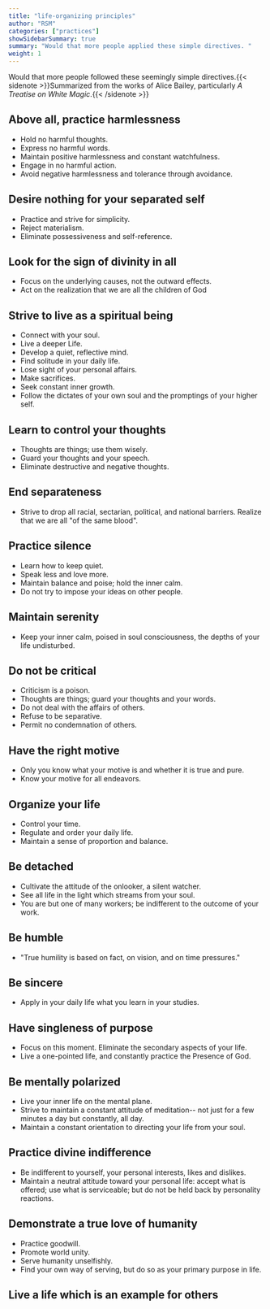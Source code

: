 ```yaml
---
title: "life-organizing principles"
author: "RSM"
categories: ["practices"]
showSidebarSummary: true
summary: "Would that more people applied these simple directives. "
weight: 1
---
```



Would that more people followed these seemingly simple directives.{{< sidenote >}}Summarized from the works of Alice Bailey, particularly *A Treatise on White Magic*.{{< /sidenote >}}

## Above all, practice harmlessness

-   Hold no harmful thoughts.
-   Express no harmful words.
-   Maintain positive harmlessness and constant watchfulness.
-   Engage in no harmful action.
-   Avoid negative harmlessness and tolerance through avoidance.

## Desire nothing for your separated self

-   Practice and strive for simplicity.
-   Reject materialism.
-   Eliminate possessiveness and self-reference.

## Look for the sign of divinity in all

-   Focus on the underlying causes, not the outward effects.
-   Act on the realization that we are all the children of God

## Strive to live as a spiritual being

-   Connect with your soul.
-   Live a deeper Life.
-   Develop a quiet, reflective mind.
-   Find solitude in your daily life.
-   Lose sight of your personal affairs.
-   Make sacrifices.
-   Seek constant inner growth.
-   Follow the dictates of your own soul and the promptings of your
    higher self.

## Learn to control your thoughts

-   Thoughts are things; use them wisely.
-   Guard your thoughts and your speech.
-   Eliminate destructive and negative thoughts.

## End separateness

-   Strive to drop all racial, sectarian, political, and national
    barriers. Realize that we are all "of the same blood".

## Practice silence

-   Learn how to keep quiet.
-   Speak less and love more.
-   Maintain balance and poise; hold the inner calm.
-   Do not try to impose your ideas on other people.

## Maintain serenity

-   Keep your inner calm, poised in soul consciousness, the depths of
    your life undisturbed.

## Do not be critical

-   Criticism is a poison.
-   Thoughts are things; guard your thoughts and your words.
-   Do not deal with the affairs of others.
-   Refuse to be separative.
-   Permit no condemnation of others.

## Have the right motive

-   Only you know what your motive is and whether it is true and pure.
-   Know your motive for all endeavors.

## Organize your life

-   Control your time.
-   Regulate and order your daily life.
-   Maintain a sense of proportion and balance.

## Be detached

-   Cultivate the attitude of the onlooker, a silent watcher.
-   See all life in the light which streams from your soul.
-   You are but one of many workers; be indifferent to the outcome of
    your work.

## Be humble

-   "True humility is based on fact, on vision, and on time pressures."

## Be sincere

-   Apply in your daily life what you learn in your studies.

## Have singleness of purpose

-   Focus on this moment. Eliminate the secondary aspects of your life.
-   Live a one-pointed life, and constantly practice the Presence of
    God.

## Be mentally polarized

-   Live your inner life on the mental plane.
-   Strive to maintain a constant attitude of meditation-- not just for
    a few minutes a day but constantly, all day.
-   Maintain a constant orientation to directing your life from your
    soul.

## Practice divine indifference

-   Be indifferent to yourself, your personal interests, likes and
    dislikes.
-   Maintain a neutral attitude toward your personal life: accept what
    is offered; use what is serviceable; but do not be held back by
    personality reactions.

## Demonstrate a true love of humanity

-   Practice goodwill.
-   Promote world unity.
-   Serve humanity unselfishly.
-   Find your own way of serving, but do so as your primary purpose in
    life.

## Live a life which is an example for others

 
